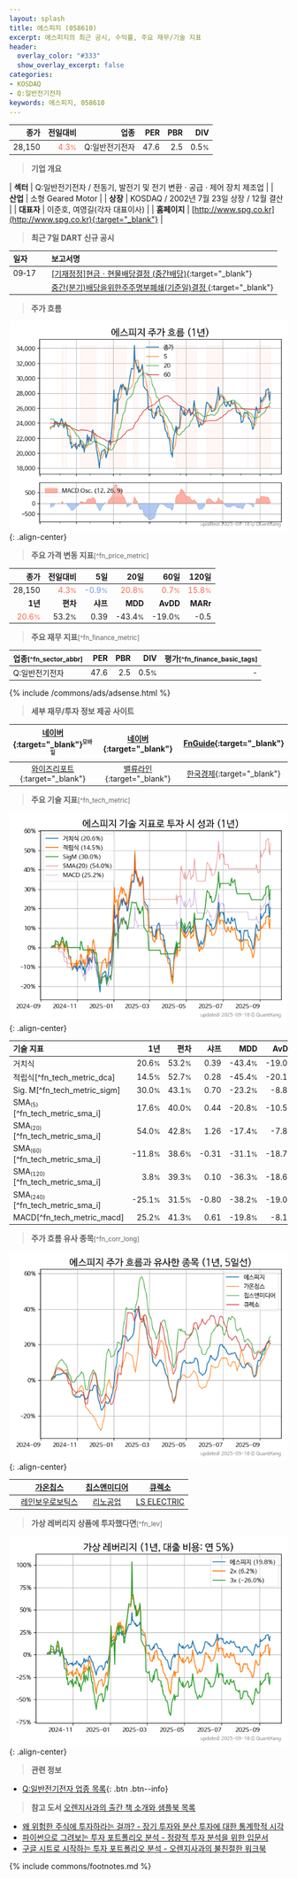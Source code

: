 ```yaml
---
layout: splash
title: 에스피지 (058610)
excerpt: 에스피지의 최근 공시, 수익률, 주요 재무/기술 지표
header:
  overlay_color: "#333"
  show_overlay_excerpt: false
categories:
- KOSDAQ
- Q:일반전기전자
keywords: 에스피지, 058610
---
```


| **종가** | **전일대비** | **업종** | **PER** | **PBR** | **DIV** |
| -------: | -----------: | -------: | ------: | ------: | ------: |
| 28,150 | <span style="color: tomato">4.3<small>%</small></span> | Q:일반전기전자 | 47.6 | 2.5 | 0.5<small>%</small> |

<!-- more -->


> **기업 개요**<a id="company"></a>

| <span style="white-space:nowrap;">**섹터**</span> | Q:일반전기전자 / 전동기, 발전기 및 전기 변환 · 공급 · 제어 장치 제조업 |
| <span style="white-space:nowrap;">**산업**</span> | 소형 Geared Motor |
| <span style="white-space:nowrap;">**상장**</span> | KOSDAQ / 2002년 7월 23일 상장 / 12월 결산 |
| <span style="white-space:nowrap;">**대표자**</span> | 이준호, 여영길(각자 대표이사) |
| <span style="white-space:nowrap;">**홈페이지**</span> | [http://www.spg.co.kr](http://www.spg.co.kr){:target="_blank"} |


> **최근 7일 DART 신규 공시**<a id="dart"></a>

| **일자** |      | **보고서명** |
| :------- | :--- | :----------- |
| 09&#x2011;17 | | [[기재정정]현금ㆍ현물배당결정              (중간배당)](https://dart.fss.or.kr/dsaf001/main.do?rcpNo=20250917900160){:target="_blank"} |
|  | | [중간(분기)배당을위한주주명부폐쇄(기준일)결정              ](https://dart.fss.or.kr/dsaf001/main.do?rcpNo=20250917900054){:target="_blank"} |


> **주가 흐름**<a id="price"></a>

![058610](/stock/images/058610.png){: .align-center}


> **주요 가격 변동 지표**<small>[^fn_price_metric]</small>

| **종가** | **전일대비** | **5일** | **20일** | **60일** | **120일** |
| -------: | -----------: | ------: | -------: | -------: | --------: |
| 28,150 | <span style="color: tomato">4.3<small>%</small></span> | <span style="color: cornflowerblue">-0.9<small>%</small></span> | <span style="color: tomato">20.8<small>%</small></span> | <span style="color: tomato">0.7<small>%</small></span> | <span style="color: tomato">15.8<small>%</small></span> |
| **1년** | **편차** | **샤프** | **MDD** | **AvDD** | **MARr** |
| <span style="color: tomato">20.6<small>%</small></span> | 53.2<small>%</small> | 0.39 | -43.4<small>%</small> | -19.0<small>%</small> | -0.5 |


> **주요 재무 지표**<small>[^fn_finance_metric]</small>

| **업종**<small>[^fn_sector_abbr]</small> | **PER** | **PBR** | **DIV** | **평가**<small>[^fn_finance_basic_tags]</small> |
| :--------------------------------------- | ------: | ------: | ------: | ----------------------------------------------: |
| Q:일반전기전자 | 47.6 | 2.5 | 0.5<small>%</small> | - |



{% include /commons/ads/adsense.html %}

> **세부 재무/투자 정보 제공 사이트**

| [네이버](https://m.stock.naver.com/domestic/stock/058610/finance/summary){:target="_blank"}<sup><small>모바일</small></sup> | [네이버](https://finance.naver.com/item/coinfo.naver?code=058610){:target="_blank"} | [FnGuide](https://comp.fnguide.com/SVO2/ASP/SVD_Invest.asp?gicode=A058610&MenuYn=Y){:target="_blank"} |
| :---: | :---: | :---: |
| [와이즈리포트](https://comp.wisereport.co.kr/company/c1040001.aspx?cmp_cd=058610){:target="_blank"} | [밸류라인](https://www.valueline.co.kr/finance/summary/058610){:target="_blank"} | [한국경제](https://markets.hankyung.com/stock/058610/financial-summary){:target="_blank"} |


> **주요 기술 지표**<small>[^fn_tech_metric]</small>


![058610](/stock/images/058610_tech.png){: .align-center}

| **기술 지표** | **1년** | **편차** | **샤프** | **MDD** | **AvDD** |
| :------------ | ------: | -----------: | -------: | ------: | -------: |
| 거치식 | 20.6<small>%</small> | 53.2<small>%</small> | 0.39 | -43.4<small>%</small> | -19.0<small>%</small> |
| 적립식[^fn_tech_metric_dca] | 14.5<small>%</small> | 52.7<small>%</small> | 0.28 | -45.4<small>%</small> | -20.1<small>%</small> |
| Sig. M[^fn_tech_metric_sigm] | 30.0<small>%</small> | 43.1<small>%</small> | 0.70 | -23.2<small>%</small> | -8.8<small>%</small> |
| SMA<small><sub>(5)</sub></small>[^fn_tech_metric_sma_i] | 17.6<small>%</small> | 40.0<small>%</small> | 0.44 | -20.8<small>%</small> | -10.5<small>%</small> |
| SMA<small><sub>(20)</sub></small>[^fn_tech_metric_sma_i] | 54.0<small>%</small> | 42.8<small>%</small> | 1.26 | -17.4<small>%</small> | -7.8<small>%</small> |
| SMA<small><sub>(60)</sub></small>[^fn_tech_metric_sma_i] | -11.8<small>%</small> | 38.6<small>%</small> | -0.31 | -31.1<small>%</small> | -18.7<small>%</small> |
| SMA<small><sub>(120)</sub></small>[^fn_tech_metric_sma_i] | 3.8<small>%</small> | 39.3<small>%</small> | 0.10 | -36.3<small>%</small> | -18.6<small>%</small> |
| SMA<small><sub>(240)</sub></small>[^fn_tech_metric_sma_i] | -25.1<small>%</small> | 31.5<small>%</small> | -0.80 | -38.2<small>%</small> | -19.0<small>%</small> |
| MACD[^fn_tech_metric_macd] | 25.2<small>%</small> | 41.3<small>%</small> | 0.61 | -19.8<small>%</small> | -8.1<small>%</small> |


> **주가 흐름 유사 종목**<a id="corr"></a><small>[^fn_corr_long]</small>

![058610](/stock/images/058610_corr.png){: .align-center}

|       | [가온칩스](/399720/) | [칩스앤미디어](/094360/) | [큐렉소](/060280/) |
| :---: | :------------------------------------: | :------------------------------------: | :------------------------------------: |
|       | [레인보우로보틱스](/277810/) | [리노공업](/058470/) | [LS ELECTRIC](/010120/) |


> **가상 레버리지 상품에 투자했다면**<a id="2x"></a><small>[^fn_lev]</small>

![058610](/stock/images/058610_2x.png){: .align-center}


> **관련 정보**

- [Q:일반전기전자 업종 목록](/stats/sector/kosdaq_업종_일반전기전자_종목/){: .btn .btn--info}

> **참고 도서** [오렌지사과의 출간 책 소개와 샘플북 목록](https://kongdori.tistory.com/691)

- [왜 위험한 주식에 투자하라는 걸까? - 장기 투자와 분산 투자에 대한 통계학적 시각](https://kongdori.tistory.com/421)
- [파이썬으로 그려보는 투자 포트폴리오 분석  - 정량적 투자 분석을 위한 입문서](https://kongdori.tistory.com/643)
- [구글 시트로 시작하는 투자 포트폴리오 분석 - 오렌지사과의 불친절한 워크북](https://kongdori.tistory.com/449)


{% include commons/footnotes.md %}
